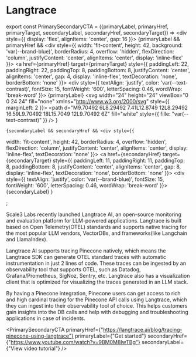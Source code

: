 # Langtrace

export const PrimarySecondaryCTA = ({primaryLabel, primaryHref, primaryTarget, secondaryLabel, secondaryHref, secondaryTarget}) => <div style={{
  display: 'flex',
  alignItems: 'center',
  gap: 16
}}>
   {primaryLabel && primaryHref && <div style={{
  width: 'fit-content',
  height: 42,
  background: 'var(--brand-blue)',
  borderRadius: 4,
  overflow: 'hidden',
  flexDirection: 'column',
  justifyContent: 'center',
  alignItems: 'center',
  display: 'inline-flex'
}}>
      <a href={primaryHref} target={primaryTarget} style={{
  paddingLeft: 22,
  paddingRight: 22,
  paddingTop: 8,
  paddingBottom: 8,
  justifyContent: 'center',
  alignItems: 'center',
  gap: 4,
  display: 'inline-flex',
  textDecoration: 'none',
  borderBottom: 'none'
}}>
        <div style={{
  textAlign: 'justify',
  color: 'var(--text-contrast)',
  fontSize: 15,
  fontWeight: '600',
  letterSpacing: 0.46,
  wordWrap: 'break-word'
}}>
          {primaryLabel}
        </div>
        <svg width="24" height="24" viewBox="0 0 24 24" fill="none" xmlns="http://www.w3.org/2000/svg" style={{
  marginLeft: 2
}}>
          <path d="M9.70492 6L8.29492 7.41L12.8749 12L8.29492 16.59L9.70492 18L15.7049 12L9.70492 6Z" fill="white" style={{
  fille: "var(--text-contrast)"
}} />
        </svg>
      </a>
    </div>}

    {secondaryLabel && secondaryHref && <div style={{
  width: 'fit-content',
  height: 42,
  borderRadius: 4,
  overflow: 'hidden',
  flexDirection: 'column',
  justifyContent: 'center',
  alignItems: 'center',
  display: 'inline-flex',
  textDecoration: 'none'
}}>
        <a href={secondaryHref} target={secondaryTarget} style={{
  paddingLeft: 11,
  paddingRight: 11,
  paddingTop: 8,
  paddingBottom: 8,
  justifyContent: 'center',
  alignItems: 'center',
  gap: 8,
  display: 'inline-flex',
  textDecoration: 'none',
  borderBottom: 'none'
}}>
          <div style={{
  textAlign: 'justify',
  color: 'var(--brand-blue)',
  fontSize: 15,
  fontWeight: '600',
  letterSpacing: 0.46,
  wordWrap: 'break-word'
}}>
            {secondaryLabel}
          </div>
        </a>
      </div>}

  </div>;

Scale3 Labs recently launched Langtrace AI, an open-source monitoring and evaluation platform for LLM-powered applications. Langtrace is built based on Open Telemetry(OTEL) standards and supports native tracing for the most popular LLM vendors, VectorDBs, and frameworks(like Langchain and LlamaIndex).

Langtrace AI supports tracing Pinecone natively, which means the Langtrace SDK can generate OTEL standard traces with automatic instrumentation in just 2 lines of code. These traces can be ingested by an observability tool that supports OTEL, such as Datadog, Grafana/Prometheus, SigNoz, Sentry, etc. Langtrace also has a visualization client that is optimized for visualizing the traces generated in an LLM stack.

By having a Pinecone integration, Pinecone users can get access to rich and high cardinal tracing for the Pinecone API calls using Langtrace, which they can ingest into their observability tool of choice. This helps customers gain insights into the DB calls and help with debugging and troubleshooting applications in case of incidents.

<PrimarySecondaryCTA primaryHref={"https://langtrace.ai/blog/tracing-pinecone-using-langtrace"} primaryLabel={"Get started"} secondaryHref={"https://www.youtube.com/watch?v=9BM0M8lwTBg"} secondaryLabel={"View video tutorial"} />
